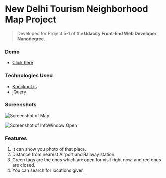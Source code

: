 # New Delhi Tourism Neighborhood Map Project


> Developed for Project 5-1 of the **Udacity Front-End Web Developer Nanodegree**.

### Demo 

* [Click here](https://rachit995.github.io/Udacity-Map-Project-New-Delhi-Tourism/)

### Technologies Used

* [Knockout.js](http://knockoutjs.com/)
* [jQuery](http://jquery.com)

### Screenshots
![Screenshot of Map](https://i.imgur.com/0wJR8cm.png)

![Screenshot of InfoWindow Open](https://i.imgur.com/dRF3YHW.png)

### Features

1. It can show you photo of that place.
2. Distance from nearest Airport and Railway station.
3. Green tags are the ones which are open for visit right now, and red ones are closed.
4. You can search for locations given.




